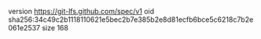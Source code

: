 version https://git-lfs.github.com/spec/v1
oid sha256:34c49c2b1118110621e5bec2b7e385b2e8d81ecfb6bce5c6218c7b2e061e2537
size 168
